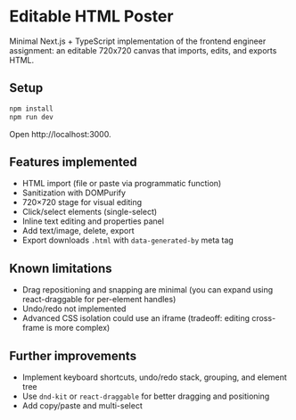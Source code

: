 # Editable HTML Poster

Minimal Next.js + TypeScript implementation of the frontend engineer assignment: an editable 720x720 canvas that imports, edits, and exports HTML.

## Setup

```bash
npm install
npm run dev
```

Open http://localhost:3000.

## Features implemented
- HTML import (file or paste via programmatic function)
- Sanitization with DOMPurify
- 720×720 stage for visual editing
- Click/select elements (single-select)
- Inline text editing and properties panel
- Add text/image, delete, export
- Export downloads `.html` with `data-generated-by` meta tag

## Known limitations
- Drag repositioning and snapping are minimal (you can expand using react-draggable for per-element handles)
- Undo/redo not implemented
- Advanced CSS isolation could use an iframe (tradeoff: editing cross-frame is more complex)

## Further improvements
- Implement keyboard shortcuts, undo/redo stack, grouping, and element tree
- Use `dnd-kit` or `react-draggable` for better dragging and positioning
- Add copy/paste and multi-select